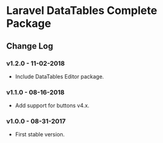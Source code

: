# Laravel DataTables Complete Package

## Change Log

### v1.2.0 - 11-02-2018

- Include DataTables Editor package.

### v1.1.0 - 08-16-2018

- Add support for buttons v4.x.

### v1.0.0 - 08-31-2017

- First stable version.
